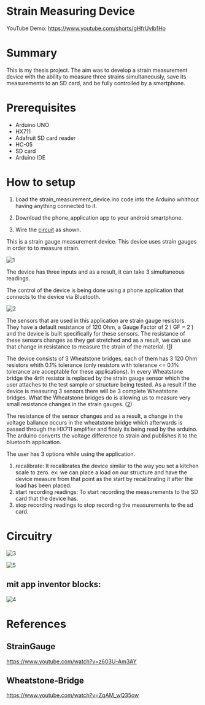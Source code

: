 # Strain Measuring Device

YouTube Demo: https://www.youtube.com/shorts/gHfrUvlb1Ho

# Summary

This is my thesis project. The aim was to develop a strain measurement device with the ability to measure three strains simultaneously, save its measurements to an SD card, and be fully controlled by a smartphone.

# Prerequisites

* Arduino UNO
* HX711
* Adafruit SD card reader
* HC-05
* SD card
* Arduino IDE

# How to setup

1. Load the strain_measurement_device.ino code into the Arduino whithout having anything connected to it. 

2. Download the phone_application app to your android smartphone.

3. Wire the [circuit](#circuitry) as shown. 



This is a strain gauge measurement device. This device uses strain gauges in order to to measure strain. 

![1](https://github.com/BouzoulasDimitrios/Arduino/blob/main/pictures/placement.jpg)

The device has three inputs and as a result, it can take 3 simultaneous readings.

The control of the device is being done using a phone application that connects to the device via Bluetooth.

![2](https://github.com/BouzoulasDimitrios/Arduino/blob/main/pictures/screenshot_app.PNG)

The sensors that are used in this application are strain gauge resistors. They have a default resistance of 120 Ohm, a Gauge Factor of 2 ( GF = 2 ) and the device is built specifically for these sensors. The resistance of these sensors changes as they get stretched and as a result, we can use that change in resistance to measure the strain of the material. ([1](#straingauge))   

The device consists of 3 Wheatstone bridges, each of them has 3 120 Ohm resistors whith 0.1% tolerance (only resistors with tolerance <= 0.1% tolerance are 
acceptable for these applications). In every Wheatstone bridge the 4rth resistor is replaced by the strain gauge sensor which the user attaches to the test sample or 
structure being tested. As a result if the device is measuring 3 sensors there will be 3 complete Wheatstone bridges. What the Wheatstone bridges do is 
allowing us to measure very small resistance changes in the strain gauges. ([2](#wheatstone-bridge))

The resistance of the sensor changes and as a result, a change in the voltage ballance occurs in the wheatstone bridge which afterwards is passed through the HX711 amplifier and finaly its being read by the arduino. The arduino converts the voltage difference to strain and publishes it to the bluetooth application.

The user has 3 options while using the application. 

1) recalibrate: It recalibrates the device similar to the way you set a kitchen scale to zero. ex: we can place a load on our structure and have the device measure from that point as the start by recalibrating it after the load has been placed.
2) start recording readings: To start recording the measurements to the SD card that the device has.
3) stop recording readings to stop recording the measurements to the sd card.

# Circuitry

![3](https://github.com/BouzoulasDimitrios/Arduino/blob/main/pictures/schematic.PNG)


![5](https://github.com/BouzoulasDimitrios/Arduino/blob/main/pictures/279670787_1705312476483181_8966646382633138351_n.jpg)

## mit app inventor blocks: 

![4](https://github.com/BouzoulasDimitrios/Arduino/blob/main/pictures/3%20readings%20recalibrate%20button.PNG)

# References

## StrainGauge
https://www.youtube.com/watch?v=z603U-Am3AY

## Wheatstone-Bridge
https://www.youtube.com/watch?v=ZqAM_wQ35ow



